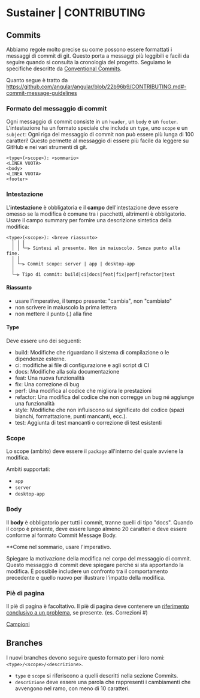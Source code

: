 # Sustainer | CONTRIBUTING

## Commits



Abbiamo regole molto precise su come possono essere formattati i messaggi di commit di git. Questo porta a messaggi più leggibili e facili da seguire quando si consulta la cronologia del progetto.
Seguiamo le specifiche descritte da [Conventional Commits](https://www.conventionalcommits.org/).

Quanto segue è tratto da https://github.com/angular/angular/blob/22b96b9/CONTRIBUTING.md#-commit-message-guidelines

### Formato del messaggio di commit

Ogni messaggio di commit consiste in un `header`, un `body` e un `footer`. L'intestazione ha un formato speciale che include un `type`, uno `scope` e un `subject`:
Ogni riga del messaggio di commit non può essere più lunga di 100 caratteri! Questo permette al messaggio di essere più facile da leggere su GitHub e nei vari strumenti di git.

```
<type>(<scope>): <sommario>
<LINEA VUOTA>
<body>
<LINEA VUOTA>
<footer>
```

### Intestazione

L'**intestazione** è obbligatoria e il **campo** dell'intestazione deve essere omesso se la modifica è comune tra i pacchetti, altrimenti è obbligatorio. Usare il campo summary per fornire una descrizione sintetica della modifica:

```
<type>(<scope>): <breve riassunto>
  │ │ │
  │ │ └─⫸ Sintesi al presente. Non in maiuscolo. Senza punto alla fine.
  │ │
  │ └─⫸ Commit scope: server | app | desktop-app
  │
  └─⫸ Tipo di commit: build|ci|docs|feat|fix|perf|refactor|test
```

#### Riassunto

- usare l'imperativo, il tempo presente: "cambia", non "cambiato"
- non scrivere in maiuscolo la prima lettera
- non mettere il punto (.) alla fine

#### Type

Deve essere uno dei seguenti:

- build: Modifiche che riguardano il sistema di compilazione o le dipendenze esterne.
- ci: modifiche ai file di configurazione e agli script di CI
- docs: Modifiche alla sola documentazione
- feat: Una nuova funzionalità
- fix: Una correzione di bug
- perf: Una modifica al codice che migliora le prestazioni
- refactor: Una modifica del codice che non corregge un bug né aggiunge una funzionalità
- style: Modifiche che non influiscono sul significato del codice (spazi bianchi, formattazione, punti mancanti, ecc.).
- test: Aggiunta di test mancanti o correzione di test esistenti

### Scope

Lo scope (ambito) deve essere il `package` all'interno del quale avviene la modifica.

Ambiti supportati:

- `app`
- `server`
- `desktop-app`

### Body

Il **body** è obbligatorio per tutti i commit, tranne quelli di tipo "docs". Quando il corpo è presente, deve essere lungo almeno 20 caratteri e deve essere conforme al formato Commit Message Body.

**Come nel sommario, usare l'imperativo.

Spiegare la motivazione della modifica nel corpo del messaggio di commit. Questo messaggio di commit deve spiegare perché si sta apportando la modifica. È possibile includere un confronto tra il comportamento precedente e quello nuovo per illustrare l'impatto della modifica.

### Piè di pagina

Il piè di pagina è facoltativo. Il piè di pagina deve contenere un [riferimento conclusivo a un problema](https://docs.github.com/en/issues/tracking-your-work-with-issues/linking-a-pull-request-to-an-issue), se presente. (es. Correzioni #<numero problema>)

[Campioni](https://github.com/angular/angular/commits/master)

## Branches

I nuovi branches devono seguire questo formato per i loro nomi: `<type>/<scope>/<descrizione>`.

- `type` e `scope` si riferiscono a quelli descritti nella sezione Commits.
- `descrizione` deve essere una parola che rappresenti i cambiamenti che avvengono nel ramo, con meno di 10 caratteri.
